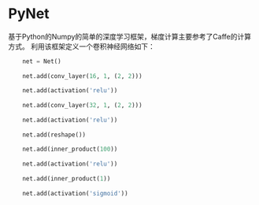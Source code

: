 PyNet
====
基于Python的Numpy的简单的深度学习框架，梯度计算主要参考了Caffe的计算方式。
利用该框架定义一个卷积神经网络如下：


``` python
    net = Net() 
    
    net.add(conv_layer(16, 1, (2, 2)))
    
    net.add(activation('relu'))
    
    net.add(conv_layer(32, 1, (2, 2)))
    
    net.add(activation('relu'))
    
    net.add(reshape())
    
    net.add(inner_product(100))
    
    net.add(activation('relu'))
    
    net.add(inner_product(1))
    
    net.add(activation('sigmoid'))
 
```
